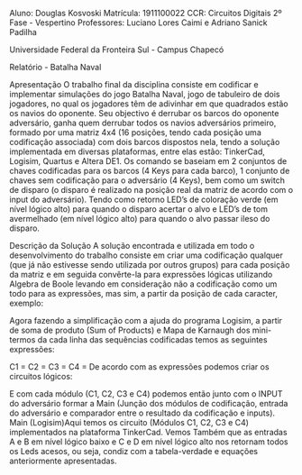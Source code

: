 Aluno: Douglas Kosvoski	Matrícula: 1911100022
CCR: Circuitos Digitais 2º Fase - Vespertino
Professores: Luciano Lores Caimi e Adriano Sanick Padilha

Universidade Federal da Fronteira Sul - Campus Chapecó

Relatório - Batalha Naval

Apresentação
	O trabalho final da disciplina consiste em codificar e implementar simulações do jogo Batalha Naval, jogo de tabuleiro de dois jogadores, no qual os jogadores têm de adivinhar em que quadrados estão os navios do oponente. Seu objectivo é derrubar os barcos do oponente adversário, ganha quem derrubar todos os navios adversários primeiro, formado por uma matriz 4x4 (16 posições, tendo cada posição uma codificação associada) com dois barcos dispostos nela, tendo a solução implementada em diversas plataformas, entre elas estão:  TinkerCad, Logisim, Quartus e Altera DE1.
Os comando se baseiam em 2 conjuntos de chaves codificadas para os barcos (4 Keys para cada barco), 1 conjunto de chaves sem codificação para o adversário (4 Keys), bem como um switch de disparo (o disparo é realizado na posição real da matriz de acordo com o input do adversário). Tendo como retorno LED’s de coloração verde (em nível lógico alto) para quando o disparo acertar o alvo e LED’s de tom avermelhado (em nível lógico alto) para quando o alvo passar ileso do disparo.

Descrição da Solução
A solução encontrada e utilizada em todo o desenvolvimento do trabalho consiste em criar uma codificação qualquer (que já não estivesse sendo utilizada por outros grupos) para cada posição da matriz e em seguida convêrte-la para expressões lógicas utilizando Algebra de Boole levando em consideração não a codificação como um todo para as expressões, mas sim, a partir da posição de cada caracter, exemplo:


Agora fazendo a simplificação com a ajuda do programa Logisim, a partir de soma de produto (Sum of Products) e Mapa de Karnaugh dos mini-termos da cada linha das sequências codificadas temos as seguintes expressões:

C1 =       C2 = 
C3 =       C4 = 
De acordo com as expressões podemos criar os circuitos lógicos:  

E com cada módulo (C1, C2, C3 e C4) podemos então junto com o INPUT do adversário formar a Main (Junção dos módulos de codificação, entrada do adversário e comparador entre o resultado da codificação e inputs).
Main (Logisim)Aqui temos os circuito (Módulos C1, C2, C3 e C4) implementados na plataforma TinkerCad.
Vemos Também que as entradas A e B em nível lógico baixo e C e D em nível lógico alto nos retornam todos os Leds acesos, ou seja, condiz com a tabela-verdade e equações anteriormente apresentadas.

